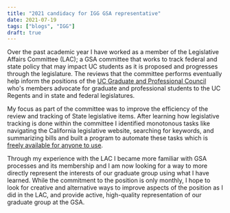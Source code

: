 ```yaml
---
title: "2021 candidacy for IGG GSA representative"
date: 2021-07-19
tags: ["blogs", "IGG"]
draft: true
---
```


Over the past academic year I have worked as a member of the Legislative Affairs 
Committee (LAC); a GSA committee that works to track federal and state policy 
that may impact UC students as it is proposed and progresses through the legislature. 
The reviews that the committee performs eventually help inform the positions of 
the [UC Graduate and Professional Council](https://www.ucgpc.org/) who's 
members advocate for graduate and professional students to the UC Regents and 
in state and federal legislatures. 

My focus as part of the committee was to improve the efficiency of the 
review and tracking of State legislative items. After learning how legislative 
tracking is done within the committee I identified monotonous tasks like 
navigating the California legislative website, searching for keywords, and 
summarizing bills and built a program to automate these tasks which is 
[freely available for anyone to use](https://github.com/EthanHolleman/pyCaliLegi).

Through my experience with the LAC I became more familiar with GSA processes 
and its membership and I am now looking for a way to more directly represent 
the interests of our graduate group using what I have learned. While the 
commitment to the position is only monthly, I hope to look for creative and 
alternative ways to improve aspects of the position as I did in the LAC, 
and provide active, high-quality representation of our graduate group at the GSA. 
